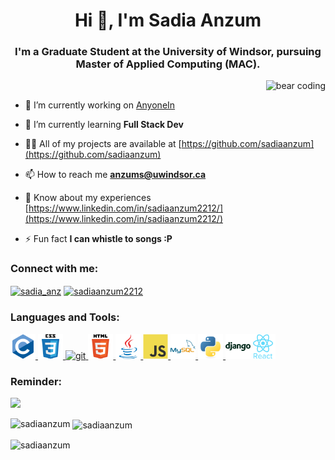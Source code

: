 <h1 align="center">Hi 👋, I'm Sadia Anzum</h1>
<h3 align="center">I'm a Graduate Student at the University of Windsor, pursuing Master of Applied Computing (MAC).</h3>

<p align="right"> <img src="https://user-images.githubusercontent.com/74038190/216656959-bdd9b5f2-9fc8-438e-bbf3-3674c39ec746.gif" alt="bear coding" height="200" width="250" /> </p>

- 🔭 I’m currently working on [AnyoneIn](https://github.com/nayeem-mehedi/uow-comp8967-anyonein.git)

- 🌱 I’m currently learning **Full Stack Dev**

- 👨‍💻 All of my projects are available at [https://github.com/sadiaanzum](https://github.com/sadiaanzum)

- 📫 How to reach me **anzums@uwindsor.ca**

- 📄 Know about my experiences [https://www.linkedin.com/in/sadiaanzum2212/](https://www.linkedin.com/in/sadiaanzum2212/)

- ⚡ Fun fact **I can whistle to songs :P**

<h3 align="left">Connect with me:</h3>
<p align="left">
<a href="https://twitter.com/sadia_anz" target="blank"><img align="center" src="https://user-images.githubusercontent.com/74038190/235294011-b8074c31-9097-4a65-a594-4151b58743a8.gif" alt="sadia_anz" height="70" width="70" /></a>
<a href="https://linkedin.com/in/sadiaanzum2212" target="blank"><img align="center" src="https://user-images.githubusercontent.com/74038190/235294012-0a55e343-37ad-4b0f-924f-c8431d9d2483.gif" alt="sadiaanzum2212" height="70" width="70" /></a>
</p>

<h3 align="left">Languages and Tools:</h3>
<p align="left"> <a href="https://www.cprogramming.com/" target="_blank" rel="noreferrer"> <img src="https://raw.githubusercontent.com/devicons/devicon/master/icons/c/c-original.svg" alt="c" width="40" height="40"/> </a> <a href="https://www.w3schools.com/css/" target="_blank" rel="noreferrer"> <img src="https://raw.githubusercontent.com/devicons/devicon/master/icons/css3/css3-original-wordmark.svg" alt="css3" width="40" height="40"/> </a> <a href="https://git-scm.com/" target="_blank" rel="noreferrer"> <img src="https://www.vectorlogo.zone/logos/git-scm/git-scm-icon.svg" alt="git" width="40" height="40"/> </a> <a href="https://www.w3.org/html/" target="_blank" rel="noreferrer"> <img src="https://raw.githubusercontent.com/devicons/devicon/master/icons/html5/html5-original-wordmark.svg" alt="html5" width="40" height="40"/> </a> <a href="https://www.java.com" target="_blank" rel="noreferrer"> <img src="https://raw.githubusercontent.com/devicons/devicon/master/icons/java/java-original.svg" alt="java" width="40" height="40"/> </a> <a href="https://developer.mozilla.org/en-US/docs/Web/JavaScript" target="_blank" rel="noreferrer"> <img src="https://raw.githubusercontent.com/devicons/devicon/master/icons/javascript/javascript-original.svg" alt="javascript" width="40" height="40"/> </a> <a href="https://www.mysql.com/" target="_blank" rel="noreferrer"> <img src="https://raw.githubusercontent.com/devicons/devicon/master/icons/mysql/mysql-original-wordmark.svg" alt="mysql" width="40" height="40"/> </a> <a href="https://www.python.org" target="_blank" rel="noreferrer"> <img src="https://raw.githubusercontent.com/devicons/devicon/master/icons/python/python-original.svg" alt="python" width="40" height="40"/> <img src="https://github.com/devicons/devicon/blob/master/icons/django/django-plain-wordmark.svg" alt="django" width="40" height="40"/><img src="https://github.com/devicons/devicon/blob/master/icons/react/react-original-wordmark.svg" alt="react" width="40" height="40"/></a> </p> 

<h3 align="left">Reminder:</h3>
<p align="left"><img src="https://user-images.githubusercontent.com/74038190/236544207-c4f427b3-be04-4cfe-a3d2-2eabb0d2de73.gif"/>

<p><img align="left" src="https://github-readme-stats.vercel.app/api/top-langs?username=sadiaanzum&show_icons=true&locale=en&layout=compact" alt="sadiaanzum" /></p>

<p>&nbsp;<img align="center" src="https://github-readme-stats.vercel.app/api?username=sadiaanzum&show_icons=true&locale=en" alt="sadiaanzum" /></p>

<p><img align="center" src="https://github-readme-streak-stats.herokuapp.com/?user=sadiaanzum&" alt="sadiaanzum" /></p>
